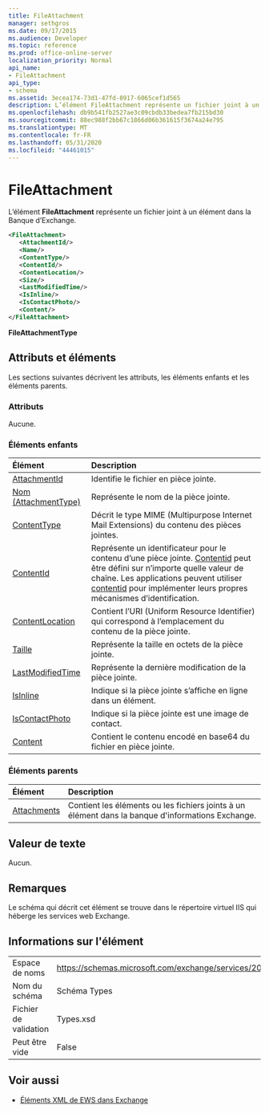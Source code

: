```yaml
---
title: FileAttachment
manager: sethgros
ms.date: 09/17/2015
ms.audience: Developer
ms.topic: reference
ms.prod: office-online-server
localization_priority: Normal
api_name:
- FileAttachment
api_type:
- schema
ms.assetid: 3ecea174-73d1-47fd-8917-6065cef1d565
description: L’élément FileAttachment représente un fichier joint à un élément dans la Banque d’Exchange.
ms.openlocfilehash: db9b541fb2527ae3c09cbdb33bedea7fb215bd30
ms.sourcegitcommit: 88ec988f2bb67c1866d06b361615f3674a24e795
ms.translationtype: MT
ms.contentlocale: fr-FR
ms.lasthandoff: 05/31/2020
ms.locfileid: "44461015"
---
```

# <a name="fileattachment"></a>FileAttachment

L’élément **FileAttachment** représente un fichier joint à un élément dans la Banque d’Exchange. 
  
```XML
<FileAttachment>
   <AttachmentId/>
   <Name/>
   <ContentType/>
   <ContentId/>
   <ContentLocation/>
   <Size/>
   <LastModifiedTime/>
   <IsInline/>
   <IsContactPhoto/>
   <Content/>
</FileAttachment>
```

 **FileAttachmentType**
## <a name="attributes-and-elements"></a>Attributs et éléments

Les sections suivantes décrivent les attributs, les éléments enfants et les éléments parents.
  
### <a name="attributes"></a>Attributs

Aucune.
  
### <a name="child-elements"></a>Éléments enfants

|**Élément**|**Description**|
|:-----|:-----|
|[AttachmentId](attachmentid.md) <br/> |Identifie le fichier en pièce jointe.  <br/> |
|[Nom (AttachmentType)](name-attachmenttype.md) <br/> |Représente le nom de la pièce jointe.  <br/> |
|[ContentType](contenttype.md) <br/> |Décrit le type MIME (Multipurpose Internet Mail Extensions) du contenu des pièces jointes.  <br/> |
|[ContentId](contentid.md) <br/> |Représente un identificateur pour le contenu d’une pièce jointe. [Contentid](contentid.md) peut être défini sur n’importe quelle valeur de chaîne. Les applications peuvent utiliser [contentid](contentid.md) pour implémenter leurs propres mécanismes d’identification.  <br/> |
|[ContentLocation](contentlocation.md) <br/> |Contient l’URI (Uniform Resource Identifier) qui correspond à l’emplacement du contenu de la pièce jointe.  <br/> |
|[Taille](size.md) <br/> |Représente la taille en octets de la pièce jointe.  <br/> |
|[LastModifiedTime](lastmodifiedtime.md) <br/> |Représente la dernière modification de la pièce jointe.  <br/> |
|[IsInline](isinline.md) <br/> |Indique si la pièce jointe s’affiche en ligne dans un élément.  <br/> |
|[IsContactPhoto](iscontactphoto.md) <br/> |Indique si la pièce jointe est une image de contact.  <br/> |
|[Content](content.md) <br/> |Contient le contenu encodé en base64 du fichier en pièce jointe.  <br/> |
   
### <a name="parent-elements"></a>Éléments parents

|**Élément**|**Description**|
|:-----|:-----|
|[Attachments](attachments-ex15websvcsotherref.md) <br/> |Contient les éléments ou les fichiers joints à un élément dans la banque d'informations Exchange.  <br/> |
   
## <a name="text-value"></a>Valeur de texte

Aucun.
  
## <a name="remarks"></a>Remarques

Le schéma qui décrit cet élément se trouve dans le répertoire virtuel IIS qui héberge les services web Exchange.
  
## <a name="element-information"></a>Informations sur l'élément

|||
|:-----|:-----|
|Espace de noms  <br/> |https://schemas.microsoft.com/exchange/services/2006/types  <br/> |
|Nom du schéma  <br/> |Schéma Types  <br/> |
|Fichier de validation  <br/> |Types.xsd  <br/> |
|Peut être vide  <br/> |False  <br/> |
   
## <a name="see-also"></a>Voir aussi



- [Éléments XML de EWS dans Exchange](ews-xml-elements-in-exchange.md)

